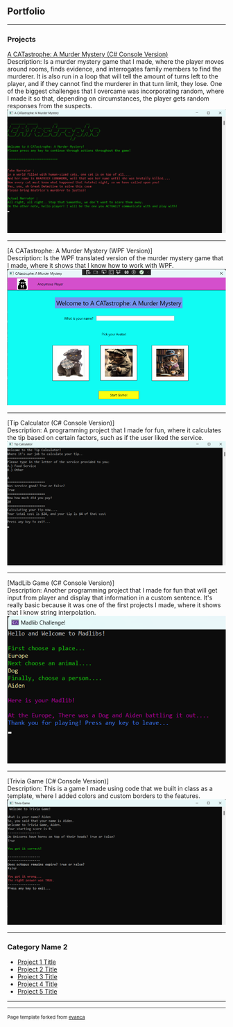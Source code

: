## Portfolio

---

### Projects 

[A CATastrophe: A Murder Mystery (C# Console Version)](https://github.com/PhantomTheCat/CATastropheGame) <br>
Description: Is a murder mystery game that I made, where the player moves around rooms, finds evidence, and interrogates family members to find the murderer. It is also run in a loop that will tell the amount of turns left to the player, and if they cannot find the murderer in that turn limit, they lose. One of the biggest challenges that I overcame was incorporating random, where I made it so that, depending on circumstances, the player gets random responses from the suspects.
<img src="images/CATastropheConsoleImage.png?raw=true"/>

---
[A CATastrophe: A Murder Mystery (WPF Version)] <br>
Description: Is the WPF translated version of the murder mystery game that I made, where it shows that I know how to work with WPF.
<img src="images/CATastropheWPFImage.png?raw=true"/>

---
[Tip Calculator (C# Console Version)] <br>
Description: A programming project that I made for fun, where it calculates the tip based on certain factors, such as if the user liked the service.
<img src="images/TipCalculatorConsoleImage.png?raw=true"/>

---
[MadLib Game (C# Console Version)] <br>
Description: Another programming project that I made for fun that will get input from player and display that information in a custom sentence. It's really basic because it was one of the first projects I made, where it shows that I know string interpolation.
<img src="images/MadLibGamePicture.png?raw=true"/>

---
[Trivia Game (C# Console Version)] <br>
Description: This is a game I made using code that we built in class as a template, where I added colors and custom borders to the features.
<img src="images/TriviaConsoleGameImage.png?raw=true"/>

---

### Category Name 2

- [Project 1 Title](http://example.com/)
- [Project 2 Title](http://example.com/)
- [Project 3 Title](http://example.com/)
- [Project 4 Title](http://example.com/)
- [Project 5 Title](http://example.com/)

---




---
<p style="font-size:11px">Page template forked from <a href="https://github.com/evanca/quick-portfolio">evanca</a></p>
<!-- Remove above link if you don't want to attibute -->
